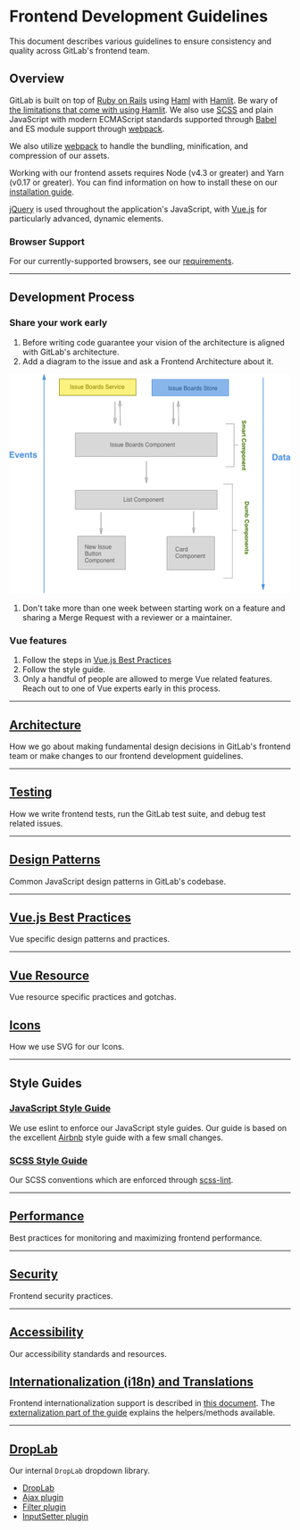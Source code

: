 # Frontend Development Guidelines

This document describes various guidelines to ensure consistency and quality
across GitLab's frontend team.

## Overview

GitLab is built on top of [Ruby on Rails][rails] using [Haml][haml] with
[Hamlit][hamlit]. Be wary of [the limitations that come with using
Hamlit][hamlit-limits]. We also use [SCSS][scss] and plain JavaScript with
modern ECMAScript standards supported through [Babel][babel] and ES module
support through [webpack][webpack].

We also utilize [webpack][webpack] to handle the bundling, minification, and
compression of our assets.

Working with our frontend assets requires Node (v4.3 or greater) and Yarn
(v0.17 or greater).  You can find information on how to install these on our
[installation guide][install].

[jQuery][jquery] is used throughout the application's JavaScript, with
[Vue.js][vue] for particularly advanced, dynamic elements.

### Browser Support

For our currently-supported browsers, see our [requirements][requirements].

---

## Development Process

### Share your work early
1. Before writing code guarantee your vision of the architecture is aligned with
GitLab's architecture.
1. Add a diagram to the issue and ask a Frontend Architecture about it.

  ![Diagram of Issue Boards Architecture](img/boards_diagram.png)

1. Don't take more than one week between starting work on a feature and
sharing a Merge Request with a reviewer or a maintainer.

### Vue features
1. Follow the steps in [Vue.js Best Practices](vue.md)
1. Follow the style guide.
1. Only a handful of people are allowed to merge Vue related features.
Reach out to one of Vue experts early in this process.


---

## [Architecture](architecture.md)
How we go about making fundamental design decisions in GitLab's frontend team
or make changes to our frontend development guidelines.

---

## [Testing](../testing_guide/frontend_testing.md)

How we write frontend tests, run the GitLab test suite, and debug test related
issues.

---

## [Design Patterns](design_patterns.md)
Common JavaScript design patterns in GitLab's codebase.

---

## [Vue.js Best Practices](vue.md)
Vue specific design patterns and practices.

---

## [Vue Resource](vue_resource.md)
Vue resource specific practices and gotchas.

## [Icons](icons.md)
How we use SVG for our Icons.

---

## Style Guides

### [JavaScript Style Guide](style_guide_js.md)

We use eslint to enforce our JavaScript style guides.  Our guide is based on
the excellent [Airbnb][airbnb-js-style-guide] style guide with a few small
changes.

### [SCSS Style Guide](style_guide_scss.md)

Our SCSS conventions which are enforced through [scss-lint][scss-lint].

---

## [Performance](performance.md)
Best practices for monitoring and maximizing frontend performance.

---

## [Security](security.md)
Frontend security practices.

---

## [Accessibility](accessibility.md)
Our accessibility standards and resources.

## [Internationalization (i18n) and Translations](../i18n/externalization.md)
Frontend internationalization support is described in [this document](../i18n/).
The [externalization part of the guide](../i18n/externalization.md) explains the helpers/methods available.


[rails]: http://rubyonrails.org/
[haml]: http://haml.info/
[hamlit]: https://github.com/k0kubun/hamlit
[hamlit-limits]: https://github.com/k0kubun/hamlit/blob/master/REFERENCE.md#limitations
[scss]: http://sass-lang.com/
[babel]: https://babeljs.io/
[webpack]: https://webpack.js.org/
[jquery]: https://jquery.com/
[vue]: http://vuejs.org/
[airbnb-js-style-guide]: https://github.com/airbnb/javascript
[scss-lint]: https://github.com/brigade/scss-lint
[install]: ../../install/installation.md#4-node
[requirements]: ../../install/requirements.md#supported-web-browsers

---

## [DropLab](droplab/droplab.md)
Our internal `DropLab` dropdown library.

* [DropLab](droplab/droplab.md)
* [Ajax plugin](droplab/plugins/ajax.md)
* [Filter plugin](droplab/plugins/filter.md)
* [InputSetter plugin](droplab/plugins/input_setter.md)
